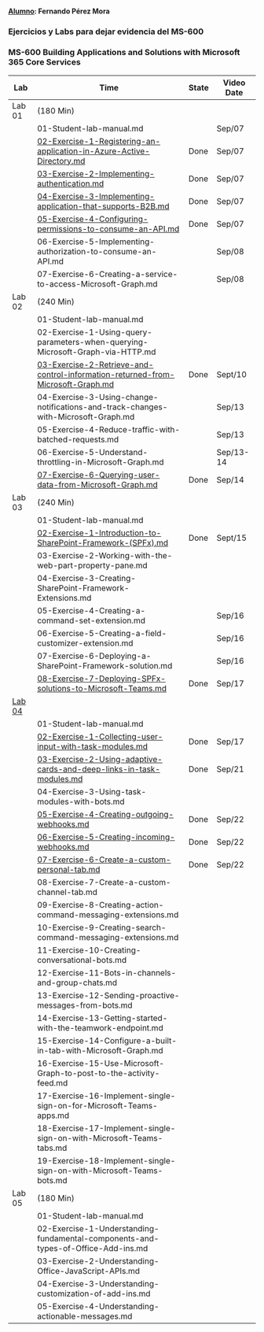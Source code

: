 #### **<u>Alumno</u>**: Fernando Pérez Mora

### **Ejercicios y Labs para dejar evidencia del MS-600**



### **MS-600 Building Applications and Solutions with Microsoft 365 Core Services**



| Lab                                                          | Time                                                         | State | Video Date |
| ------------------------------------------------------------ | ------------------------------------------------------------ | ----- | ---------- |
| Lab 01                                                       | (180 Min)                                                    |       |            |
|                                                              | 01-Student-lab-manual.md                                     |       | Sep/07     |
|                                                              | [02-Exercise-1-Registering-an-application-in-Azure-Active-Directory.md](https://github.com/fernanipmo/CFTIC-MS600/blob/main/Lab01/02-Exercise-1-Registering%20an%20application%20in%20Azure%20Active%20Directory/02-Registering%20an%20application%20in%20Azure%20Active%20Directory_FPM.md) | Done  | Sep/07     |
|                                                              | [03-Exercise-2-Implementing-authentication.md](https://github.com/fernanipmo/CFTIC-MS600/blob/main/Lab01/03-Exercise-2-Implementing-authentication/03-Exercise-2-Implementing-authentication_FPM.md) | Done  | Sep/07     |
|                                                              | [04-Exercise-3-Implementing-application-that-supports-B2B.md](https://github.com/fernanipmo/CFTIC-MS600/blob/main/Lab01/04-Exercise-3-Implementing-application-that-supports-B2B/04-Exercise-3-Implementing-application-that-supports-B2B_FPM.md) | Done  | Sep/07     |
|                                                              | [05-Exercise-4-Configuring-permissions-to-consume-an-API.md](https://github.com/fernanipmo/CFTIC-MS600/blob/main/Lab01/05-Exercise-4-Configuring-permissions-to-consume-an-API/05-Exercise-4-Configuring-permissions-to-consume-an-API_FPM.md) | Done  | Sep/07     |
|                                                              | 06-Exercise-5-Implementing-authorization-to-consume-an-API.md |       | Sep/08     |
|                                                              | 07-Exercise-6-Creating-a-service-to-access-Microsoft-Graph.md |       | Sep/08     |
| Lab 02                                                       | (240 Min)                                                    |       |            |
|                                                              | 01-Student-lab-manual.md                                     |       |            |
|                                                              | 02-Exercise-1-Using-query-parameters-when-querying-Microsoft-Graph-via-HTTP.md |       |            |
|                                                              | [03-Exercise-2-Retrieve-and-control-information-returned-from-Microsoft-Graph.md](https://github.com/fernanipmo/CFTIC-MS600/blob/main/Lab02/03-Exercise-2-Retrieve-and-control-information-returned-from-Microsoft-Graph/03-Exercise-2-Retrieve-and-control-information-returned-from-Microsoft-Graph_FPM.md) | Done  | Sept/10    |
|                                                              | 04-Exercise-3-Using-change-notifications-and-track-changes-with-Microsoft-Graph.md |       | Sep/13     |
|                                                              | 05-Exercise-4-Reduce-traffic-with-batched-requests.md        |       | Sep/13     |
|                                                              | 06-Exercise-5-Understand-throttling-in-Microsoft-Graph.md    |       | Sep/13-14  |
|                                                              | [07-Exercise-6-Querying-user-data-from-Microsoft-Graph.md](https://github.com/fernanipmo/CFTIC-MS600/blob/main/Lab02/07-Exercise-6-Querying-user-data-from-Microsoft-Graph/07-Exercise-6-Querying-user-data-from-Microsoft-Graph_FPM.md) | Done  | Sep/14     |
| Lab 03                                                       | (240 Min)                                                    |       |            |
|                                                              | 01-Student-lab-manual.md                                     |       |            |
|                                                              | [02-Exercise-1-Introduction-to-SharePoint-Framework-(SPFx).md](https://github.com/fernanipmo/CFTIC-MS600/blob/main/Lab03/02-Exercise-1-Introduction-to-SharePoint-Framework-(SPFx)/02-Exercise-1-Introduction-to-SharePoint-Framework-(SPFx)_FPM.md) | Done  | Sept/15    |
|                                                              | 03-Exercise-2-Working-with-the-web-part-property-pane.md     |       |            |
|                                                              | 04-Exercise-3-Creating-SharePoint-Framework-Extensions.md    |       |            |
|                                                              | 05-Exercise-4-Creating-a-command-set-extension.md            |       | Sep/16     |
|                                                              | 06-Exercise-5-Creating-a-field-customizer-extension.md       |       | Sep/16     |
|                                                              | 07-Exercise-6-Deploying-a-SharePoint-Framework-solution.md   |       | Sep/16     |
|                                                              | [08-Exercise-7-Deploying-SPFx-solutions-to-Microsoft-Teams.md](https://github.com/fernanipmo/CFTIC-MS600/blob/main/Lab03/08-Exercise-7-Deploying-SPFx-solutions-to-Microsoft-Teams/08-Exercise-7-Deploying-SPFx-solutions-to-Microsoft-Teams_FPM.md) | Done  | Sep/17     |
| [Lab 04](https://github.com/fernanipmo/CFTIC-MS600/tree/main/Lab04) |                                                              |       |            |
|                                                              | 01-Student-lab-manual.md                                     |       |            |
|                                                              | [02-Exercise-1-Collecting-user-input-with-task-modules.md](https://github.com/fernanipmo/CFTIC-MS600/blob/main/Lab04/02-Exercise-1-Collecting-user-input-with-task-modules/02-Exercise-1-Collecting-user-input-with-task-modules_FPM.md) | Done  | Sep/17     |
|                                                              | [03-Exercise-2-Using-adaptive-cards-and-deep-links-in-task-modules.md](https://github.com/fernanipmo/CFTIC-MS600/tree/main/Lab04/03-Exercise-2-Using-adaptive-cards-and-deep-links-in-task-modules) | Done  | Sep/21     |
|                                                              | 04-Exercise-3-Using-task-modules-with-bots.md                |       |            |
|                                                              | [05-Exercise-4-Creating-outgoing-webhooks.md](https://github.com/fernanipmo/CFTIC-MS600/blob/main/Lab04/05-Exercise-4-Creating-outgoing-webhooks/05-Exercise-4-Creating-outgoing-webhooks_FPM.md) | Done  | Sep/22     |
|                                                              | [06-Exercise-5-Creating-incoming-webhooks.md](https://github.com/fernanipmo/CFTIC-MS600/blob/main/Lab04/06-Exercise-5-Creating-incoming-webhooks/06-Exercise-5-Creating-incoming-webhooks_FPM.md) | Done  | Sep/22     |
|                                                              | [07-Exercise-6-Create-a-custom-personal-tab.md](https://github.com/fernanipmo/CFTIC-MS600/blob/main/Lab04/07-Exercise-6-Create-a-custom-personal-tab/07-Exercise-6-Create-a-custom-personal-tab_FPM.md) | Done  | Sep/22     |
|                                                              | 08-Exercise-7-Create-a-custom-channel-tab.md                 |       |            |
|                                                              | 09-Exercise-8-Creating-action-command-messaging-extensions.md |       |            |
|                                                              | 10-Exercise-9-Creating-search-command-messaging-extensions.md |       |            |
|                                                              | 11-Exercise-10-Creating-conversational-bots.md               |       |            |
|                                                              | 12-Exercise-11-Bots-in-channels-and-group-chats.md           |       |            |
|                                                              | 13-Exercise-12-Sending-proactive-messages-from-bots.md       |       |            |
|                                                              | 14-Exercise-13-Getting-started-with-the-teamwork-endpoint.md |       |            |
|                                                              | 15-Exercise-14-Configure-a-built-in-tab-with-Microsoft-Graph.md |       |            |
|                                                              | 16-Exercise-15-Use-Microsoft-Graph-to-post-to-the-activity-feed.md |       |            |
|                                                              | 17-Exercise-16-Implement-single-sign-on-for-Microsoft-Teams-apps.md |       |            |
|                                                              | 18-Exercise-17-Implement-single-sign-on-with-Microsoft-Teams-tabs.md |       |            |
|                                                              | 19-Exercise-18-Implement-single-sign-on-with-Microsoft-Teams-bots.md |       |            |
| Lab 05                                                       | (180 Min)                                                    |       |            |
|                                                              | 01-Student-lab-manual.md                                     |       |            |
|                                                              | 02-Exercise-1-Understanding-fundamental-components-and-types-of-Office-Add-ins.md |       |            |
|                                                              | 03-Exercise-2-Understanding-Office-JavaScript-APIs.md        |       |            |
|                                                              | 04-Exercise-3-Understanding-customization-of-add-ins.md      |       |            |
|                                                              | 05-Exercise-4-Understanding-actionable-messages.md           |       |            |